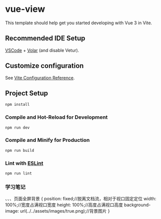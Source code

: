 # vue-view

This template should help get you started developing with Vue 3 in Vite.

## Recommended IDE Setup

[VSCode](https://code.visualstudio.com/) + [Volar](https://marketplace.visualstudio.com/items?itemName=Vue.volar) (and disable Vetur).

## Customize configuration

See [Vite Configuration Reference](https://vite.dev/config/).

## Project Setup

```sh
npm install
```

### Compile and Hot-Reload for Development

```sh
npm run dev
```

### Compile and Minify for Production

```sh
npm run build
```

### Lint with [ESLint](https://eslint.org/)

```sh
npm run lint
```

### 学习笔记
、、、页面全屏背景
{
  position: fixed;//脱离文档流，相对于视口固定定位
  width: 100%;//宽度占满视口宽度
  height: 100%;//高度占满视口高度
  background-image: url(../../assets/images/true.png);//背景图片
}
